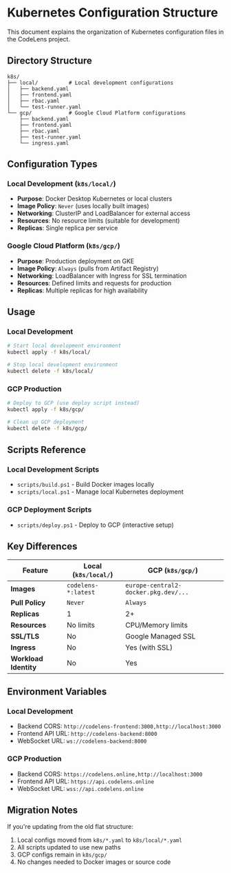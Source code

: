 # Kubernetes Configuration Structure

This document explains the organization of Kubernetes configuration files in the CodeLens project.

## Directory Structure

```
k8s/
├── local/          # Local development configurations
│   ├── backend.yaml
│   ├── frontend.yaml
│   ├── rbac.yaml
│   └── test-runner.yaml
└── gcp/            # Google Cloud Platform configurations
    ├── backend.yaml
    ├── frontend.yaml
    ├── rbac.yaml
    ├── test-runner.yaml
    └── ingress.yaml
```

## Configuration Types

### Local Development (`k8s/local/`)
- **Purpose**: Docker Desktop Kubernetes or local clusters
- **Image Policy**: `Never` (uses locally built images)
- **Networking**: ClusterIP and LoadBalancer for external access
- **Resources**: No resource limits (suitable for development)
- **Replicas**: Single replica per service

### Google Cloud Platform (`k8s/gcp/`)
- **Purpose**: Production deployment on GKE
- **Image Policy**: `Always` (pulls from Artifact Registry)
- **Networking**: LoadBalancer with Ingress for SSL termination
- **Resources**: Defined limits and requests for production
- **Replicas**: Multiple replicas for high availability

## Usage

### Local Development
```bash
# Start local development environment
kubectl apply -f k8s/local/

# Stop local development environment
kubectl delete -f k8s/local/
```

### GCP Production
```bash
# Deploy to GCP (use deploy script instead)
kubectl apply -f k8s/gcp/

# Clean up GCP deployment
kubectl delete -f k8s/gcp/
```

## Scripts Reference

### Local Development Scripts
- `scripts/build.ps1` - Build Docker images locally
- `scripts/local.ps1` - Manage local Kubernetes deployment

### GCP Deployment Scripts
- `scripts/deploy.ps1` - Deploy to GCP (interactive setup)

## Key Differences

| Feature | Local (`k8s/local/`) | GCP (`k8s/gcp/`) |
|---------|---------------------|------------------|
| **Images** | `codelens-*:latest` | `europe-central2-docker.pkg.dev/...` |
| **Pull Policy** | `Never` | `Always` |
| **Replicas** | 1 | 2+ |
| **Resources** | No limits | CPU/Memory limits |
| **SSL/TLS** | No | Google Managed SSL |
| **Ingress** | No | Yes (with SSL) |
| **Workload Identity** | No | Yes |

## Environment Variables

### Local Development
- Backend CORS: `http://codelens-frontend:3000,http://localhost:3000`
- Frontend API URL: `http://codelens-backend:8000`
- WebSocket URL: `ws://codelens-backend:8000`

### GCP Production
- Backend CORS: `https://codelens.online,http://localhost:3000`
- Frontend API URL: `https://api.codelens.online`
- WebSocket URL: `wss://api.codelens.online`

## Migration Notes

If you're updating from the old flat structure:
1. Local configs moved from `k8s/*.yaml` to `k8s/local/*.yaml`
2. All scripts updated to use new paths
3. GCP configs remain in `k8s/gcp/`
4. No changes needed to Docker images or source code
